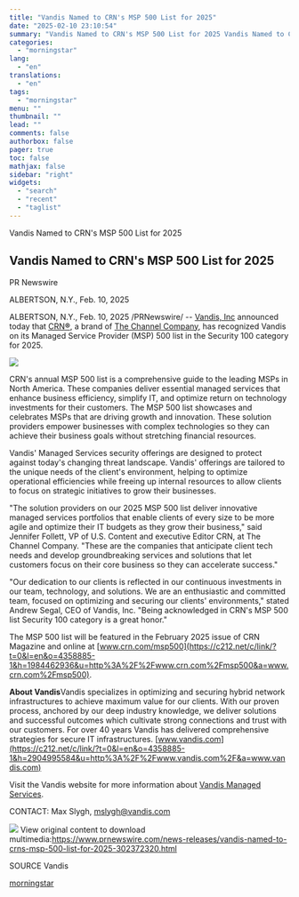 ```yaml
---
title: "Vandis Named to CRN's MSP 500 List for 2025"
date: "2025-02-10 23:10:54"
summary: "Vandis Named to CRN's MSP 500 List for 2025 Vandis Named to CRN's MSP 500 List for 2025 PR Newswire ALBERTSON, N.Y., Feb. 10, 2025 ALBERTSON, N.Y., Feb. 10, 2025 /PRNewswire/ -- Vandis, Inc announced today that CRN®, a brand of The Channel Company, has recognized Vandis on its Managed..."
categories:
  - "morningstar"
lang:
  - "en"
translations:
  - "en"
tags:
  - "morningstar"
menu: ""
thumbnail: ""
lead: ""
comments: false
authorbox: false
pager: true
toc: false
mathjax: false
sidebar: "right"
widgets:
  - "search"
  - "recent"
  - "taglist"
---
```


Vandis Named to CRN's MSP 500 List for 2025

Vandis Named to CRN's MSP 500 List for 2025
-------------------------------------------

PR Newswire

ALBERTSON, N.Y., Feb. 10, 2025


ALBERTSON, N.Y., Feb. 10, 2025 /PRNewswire/ -- [Vandis, Inc](https://c212.net/c/link/?t=0&l=en&o=4358885-1&h=2592560202&u=https%3A%2F%2Fwww.vandis.com%2F&a=Vandis%2C+Inc) announced today that [CRN](https://c212.net/c/link/?t=0&l=en&o=4358885-1&h=2431079376&u=http%3A%2F%2Fwww.crn.com%2F&a=CRN)**[®](https://c212.net/c/link/?t=0&l=en&o=4358885-1&h=164082810&u=http%3A%2F%2Fwww.crn.com%2F&a=%C2%AE)**, a brand of [The Channel Company](https://c212.net/c/link/?t=0&l=en&o=4358885-1&h=3683515419&u=http%3A%2F%2Fwww.thechannelco.com%2F&a=The+Channel+Company), has recognized Vandis on its Managed Service Provider (MSP) 500 list in the Security 100 category for 2025.

[![](https://mma.prnewswire.com/media/2616515/VANDIS_CMYK_Logo.jpg)](https://mma.prnewswire.com/media/2616515/VANDIS_CMYK_Logo.html)

CRN's annual MSP 500 list is a comprehensive guide to the leading MSPs in North America. These companies deliver essential managed services that enhance business efficiency, simplify IT, and optimize return on technology investments for their customers. The MSP 500 list showcases and celebrates MSPs that are driving growth and innovation. These solution providers empower businesses with complex technologies so they can achieve their business goals without stretching financial resources.

Vandis' Managed Services security offerings are designed to protect against today's changing threat landscape. Vandis' offerings are tailored to the unique needs of the client's environment, helping to optimize operational efficiencies while freeing up internal resources to allow clients to focus on strategic initiatives to grow their businesses.

"The solution providers on our 2025 MSP 500 list deliver innovative managed services portfolios that enable clients of every size to be more agile and optimize their IT budgets as they grow their business," said Jennifer Follett, VP of U.S. Content and executive Editor CRN, at The Channel Company. "These are the companies that anticipate client tech needs and develop groundbreaking services and solutions that let customers focus on their core business so they can accelerate success."

"Our dedication to our clients is reflected in our continuous investments in our team, technology, and solutions. We are an enthusiastic and committed team, focused on optimizing and securing our clients' environments," stated Andrew Segal, CEO of Vandis, Inc. "Being acknowledged in CRN's MSP 500 list Security 100 category is a great honor."

The MSP 500 list will be featured in the February 2025 issue of CRN Magazine and online at [www.crn.com/msp500](https://c212.net/c/link/?t=0&l=en&o=4358885-1&h=1984462936&u=http%3A%2F%2Fwww.crn.com%2Fmsp500&a=www.crn.com%2Fmsp500).

**About Vandis**Vandis specializes in optimizing and securing hybrid network infrastructures to achieve maximum value for our clients. With our proven process, anchored by our deep industry knowledge, we deliver solutions and successful outcomes which cultivate strong connections and trust with our customers. For over 40 years Vandis has delivered comprehensive strategies for secure IT infrastructures. [www.vandis.com](https://c212.net/c/link/?t=0&l=en&o=4358885-1&h=2904995584&u=http%3A%2F%2Fwww.vandis.com%2F&a=www.vandis.com)

Visit the Vandis website for more information about [Vandis Managed Services](https://c212.net/c/link/?t=0&l=en&o=4358885-1&h=2013291232&u=https%3A%2F%2Fwww.vandis.com%2Fservices%2Fmanaged-services%2F&a=Vandis+Managed+Services).

CONTACT: Max Slygh, [mslygh@vandis.com](mailto:mslygh@vandis.com)

 ![](https://c212.net/c/img/favicon.png?sn=NY15410&sd=2025-02-10) View original content to download multimedia:<https://www.prnewswire.com/news-releases/vandis-named-to-crns-msp-500-list-for-2025-302372320.html>

SOURCE Vandis

[morningstar](https://www.morningstar.com/news/pr-newswire/20250210ny15410/vandis-named-to-crns-msp-500-list-for-2025)
